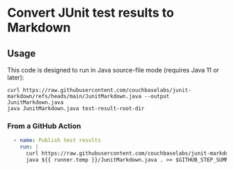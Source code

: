 # Convert JUnit test results to Markdown

## Usage

This code is designed to run in Java source-file mode (requires Java 11 or later):

```
curl https://raw.githubusercontent.com/couchbaselabs/junit-markdown/refs/heads/main/JunitMarkdown.java --output JunitMarkdown.java
java JunitMarkdown.java test-result-root-dir
```

### From a GitHub Action

```yaml
  - name: Publish test results
    run: |
      curl https://raw.githubusercontent.com/couchbaselabs/junit-markdown/refs/heads/main/JunitMarkdown.java --output ${{ runner.temp }}/JunitMarkdown.java
      java ${{ runner.temp }}/JunitMarkdown.java . >> $GITHUB_STEP_SUMMARY
```